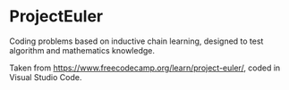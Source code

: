# ProjectEuler
Coding problems based on inductive chain learning, designed to test algorithm and mathematics knowledge.

Taken from https://www.freecodecamp.org/learn/project-euler/, coded in Visual Studio Code. 
